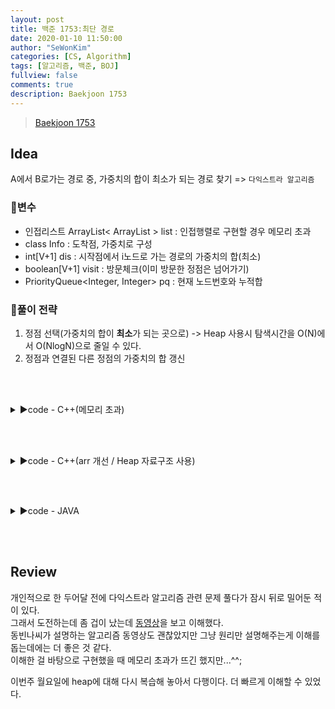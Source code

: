 ```yaml
---
layout: post
title: 백준 1753:최단 경로
date: 2020-01-10 11:50:00
author: "SeWonKim"
categories: [CS, Algorithm]
tags: [알고리즘, 백준, BOJ]
fullview: false
comments: true
description: Baekjoon 1753
---
```



> [Baekjoon 1753](https://www.acmicpc.net/problem/1753)

## Idea

A에서 B로가는 경로 중, 가중치의 합이 최소가 되는 경로 찾기 => `다익스트라 알고리즘`

### 🥚변수

- 인접리스트 ArrayList< ArrayList<Info> > list : 인접행렬로 구현할 경우 메모리 초과
- class Info : 도착점, 가중치로 구성
- int[V+1] dis : 시작점에서 i노드로 가는 경로의 가중치의 합(최소) 
- boolean[V+1] visit : 방문체크(이미 방문한 정점은 넘어가기)
- PriorityQueue<Integer, Integer> pq : 현재 노드번호와 누적합 
   
### 🍳풀이 전략

1. 정점 선택(가중치의 합이 **최소**가 되는 곳으로) -> Heap 사용시 탐색시간을 O(N)에서 O(NlogN)으로 줄일 수 있다.
2. 정점과 연결된 다른 정점의 가중치의 합 갱신

&nbsp;  
&nbsp;

<details>
<summary>▶️code - C++(메모리 초과)</summary>
<div markdown="1">

```cpp
#include <iostream>
#include <vector>
#include <queue>
 
using namespace std;

int main(int argc, char** argv) {
	// V: 정점의 갯수
	// E: 간선의 갯수 
	int V, E;
	scanf("%d %d", &V, &E);
	
	// K: 시작 정점 번호 
	int K;
	scanf("%d", &K);
	
	vector< vector<int> > list(V+1, vector<int> (V+1, 0));
	for(int i=0; i<E; i++){
		int start, end, w;
		scanf("%d %d %d", &start, &end, &w);
		list[start][end] = w;
	}
	
	vector<int> dist(V+1, 0); 
	vector<bool> check(V+1, false); 
	queue<int> q;
	q.push(K);
	while(!q.empty()){
		int now = q.front();
		check[now] = true;
		q.pop();
				
		for(int i=1; i<=V; i++){
			// 간선이 존재 & 아직 방문 안한 곳 
			if(list[now][i] != 0 && !check[i]){
				if(dist[i] == 0){
					dist[i] = dist[now] + list[now][i];
				}
				else if(dist[i] > dist[now] + list[now][i]){
					dist[i] = dist[now] + list[now][i];
				}
			}
		}
		
		// 현재 위치에서 갈 수 있는 정점 중 제일 짧은 곳에 있는 곳으로 이동
		int mindist = 100000;
		int index = 0;
		for(int i=1; i<=V; i++){
			if(!check[i] && dist[i] != 0){
				if(dist[i] < mindist){
					mindist = dist[i];
					index = i;
				}
			}
		} 
		
		if(index != 0){
			q.push(index);
		}
	}
	
	for(int i=1; i<=V; i++){
		if(i==K){
			printf("0\n");
			continue;
		}
		
		if(dist[i] == 0){
			printf("INF\n");
		}
		else{
			printf("%d\n", dist[i]);
		}
	}
	
	return 0;
}
```
정점의 갯수 최대 20,000개이다. 이 때 list[20001][20001] = 약 4억 byte = 약 3,200 MB     
메모리 제한이 256 MB이기 때문에 당연히 메모리 초과가 일어난다....

이 때 시간 복잡도도 O(N^2)이기 때문에 개선해야 할 것 같다.


</div>
</details>

&nbsp;  
&nbsp;


<details>
<summary>▶️code - C++(arr 개선 / Heap 자료구조 사용)</summary>
<div markdown="1">

```cpp
// 현재 위치에서 갈 수 있는 정점 중 제일 짧은 곳에 있는 곳으로 이동
		int mindist = 100000;
		int index = 0;
		for(int i=1; i<=V; i++){
			if(!check[i] && dist[i] != 0){
				if(dist[i] < mindist){
					mindist = dist[i];
					index = i;
				}
			}
		} 
```
우선순위 큐(Min heap)를 사용하면 `첫번째 코드에서 다음 장소로 이동할 때`의 부분을 생략할 수 있다.

```cpp
#include <iostream>
#include <vector>
#include <queue>
 
using namespace std;

int main(int argc, char** argv) {
	// V: 정점의 갯수
	// E: 간선의 갯수 
	int V, E;
	scanf("%d %d", &V, &E);
	
	// K: 시작 정점 번호 
	int K;
	scanf("%d", &K);
	
	vector< pair<int, int> > list[V+1];
	for(int i=0; i<E; i++){
		int start, end, w;
		scanf("%d %d %d", &start, &end, &w);
		list[start].push_back(make_pair(end, w));
	}
	
	vector<int> dist(V+1, 0); 
	
	// 우선순위 큐 (heap) : weight, 시작점 정보가 들어있다. 
	priority_queue< pair<int,int>,vector<pair<int,int> >,greater<pair<int,int> > > pq;
	pq.push(make_pair(0, K));
	while(!pq.empty()){
		int now = pq.top().second;
		int weight = pq.top().first;
		pq.pop();
				 
		if(dist[now] != 0 && dist[now] < weight){
			continue;	
		}
		
		// 간선이 존재		
		for(int i=0; i<list[now].size(); i++){
			int next = list[now][i].first;
			int nw = list[now][i].second;
			
			if(dist[next] == 0){
				dist[next] = dist[now] + nw;
				pq.push(make_pair(dist[next], next));
			}	
			else if(dist[next] > dist[now] + nw){
				dist[next] = dist[now] + nw;
				pq.push(make_pair(dist[next], next));
			}
		}
	}
	
	for(int i=1; i<=V; i++){
		if(i==K){
			printf("0\n");
			continue;
		}
		
		if(dist[i] == 0){
			printf("INF\n");
		}
		else{
			printf("%d\n", dist[i]);
		}
	}
	
	return 0;
}
```

아래 블로그에서 다익스트라 알고리즘 설명을 보고 왜 우선순위 큐를 써야하는지 이해할 수 있었다.

참고 문서: [왜 우선순위 큐를 써야하나?](https://wondy1128.tistory.com/95)

</div>
</details>

&nbsp;  
&nbsp;

<details>
<summary>▶️code - JAVA</summary>
<div markdown="1">

```java
import java.io.BufferedReader;
import java.io.InputStreamReader;
import java.util.*;

public class Main {

    private static class Info {
        int node;   // 도착정점
        int weight; // 가중치

        public Info(int node, int weight) {
            this.node = node;
            this.weight = weight;
        }
    }

    private static class Current implements Comparable<Current> {
        int node;
        int sum;    // 현재 노드까지의 가중치의 합

        public Current(int node, int sum) {
            this.node = node;
            this.sum = sum;
        }

        @Override
        public int compareTo(Current o) {
            return o.sum - sum;
        }
    }

    public static void main(String[] args) throws Exception {
        BufferedReader br = new BufferedReader(new InputStreamReader(System.in));
        StringTokenizer st = new StringTokenizer(br.readLine(), " ");
        int V = Integer.parseInt(st.nextToken());    // 정점개수
        int E = Integer.parseInt(st.nextToken());    // 간선개수
        int K = Integer.parseInt(br.readLine());    // 시작정점
        ArrayList<ArrayList<Info>> list = new ArrayList<>();    // 인접리스트
        int[] dis = new int[V + 1];   // K에서 i노드로 가는 경로의 가중치의 합(최소)
        boolean[] visit = new boolean[V + 1]; // 방문체크

        for (int i = 0; i <= V; i++) {
            list.add(new ArrayList<>());
        }

        // 인접리스트 입력받기
        for (int i = 0; i < E; i++) {
            st = new StringTokenizer(br.readLine(), " ");
            int start = Integer.parseInt(st.nextToken());
            int end = Integer.parseInt(st.nextToken());
            int weight = Integer.parseInt(st.nextToken());
            list.get(start).add(new Info(end, weight));
        }

        // 초기화
        Arrays.fill(dis, Integer.MAX_VALUE);
        dis[K] = 0;

        PriorityQueue<Current> pq = new PriorityQueue<>(Collections.reverseOrder());    // min heap
        pq.offer(new Current(K, 0));

        while (!pq.isEmpty()) {
            Current current = pq.poll();
            if (visit[current.node]) {
                continue;
            }
            visit[current.node] = true;

            // 선택된 정점과 연결된 다른 정점 탐색
            for (int i = 0; i < list.get(current.node).size(); i++) {
                int node = list.get(current.node).get(i).node;
                int weigth = list.get(current.node).get(i).weight;

                // dis 값 갱신
                if (dis[node] > current.sum + weigth) {
                    dis[node] = current.sum + weigth;
                    pq.offer(new Current(node, dis[node]));
                }
            }
        }

        // output
        for (int i = 1; i <= V; i++) {
            if (dis[i] == Integer.MAX_VALUE) {
                System.out.println("INF");
            } else {
                System.out.println(dis[i]);
            }
        }
    }
}
```

</div>
</details>

&nbsp;  
&nbsp;
## Review

개인적으로 한 두어달 전에 다익스트라 알고리즘 관련 문제 풀다가 잠시 뒤로 밀어둔 적이 있다.     
그래서 도전하는데 좀 겁이 났는데 [동영상](https://www.youtube.com/watch?v=tZu4x5825LI)을 보고 이해했다.    
동빈나씨가 설명하는 알고리즘 동영상도 괜찮았지만 그냥 원리만 설명해주는게 이해를 돕는데에는 더 좋은 것 같다.     
이해한 걸 바탕으로 구현했을 때 메모리 초과가 뜨긴 했지만...^^;

이번주 월요일에 heap에 대해 다시 복습해 놓아서 다행이다. 더 빠르게 이해할 수 있었다.
